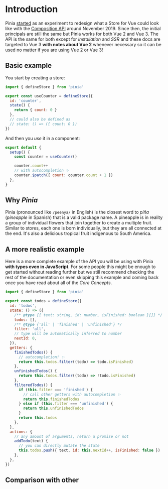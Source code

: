 # Introduction

Pinia [started](https://github.com/posva/pinia/commit/06aeef54e2cad66696063c62829dac74e15fd19e) as an experiment to redesign what a Store for Vue could look like with the [Composition API](https://github.com/vuejs/composition-api) around November 2019. Since then, the initial principals are still the same but Pinia works for both Vue 2 and Vue 3. The API is the same for both except for _installation_ and _SSR_ and these docs are targeted to Vue 3 **with notes about Vue 2** whenever necessary so it can be used no matter if you are using Vue 2 or Vue 3!

## Basic example

You start by creating a store:

```js
import { defineStore } from 'pinia'

export const useCounter = defineStore({
  id: 'counter',
  state() {
    return { count: 0 }
  },
  // could also be defined as
  // state: () => ({ count: 0 })
})
```

And then you _use_ it in a component:

```js
export default {
  setup() {
    const counter = useCounter()

    counter.count++
    // with autocompletion ✨
    counter.$patch({ count: counter.count + 1 })
  },
}
```

<!-- TODO: or if you prefer using the options api, use `mapStores` -->

## Why _Pinia_

Pinia (pronounced like `/peenya/` in English) is the closest word to _piña_ (_pineapple_ in Spanish) that is a valid package name. A pineapple is in reality a group of individual flowers that join together to create a multiple fruit. Similar to stores, each one is born individually, but they are all connected at the end. It's also a delicious tropical fruit indigenous to South America.

## A more realistic example

Here is a more complete example of the API you will be using with Pinia **with types even in JavaScript**. For some people this might be enough to get started without reading further but we still recommend checking the rest of the documentation or even skipping this example and coming back once you have read about all of the _Core Concepts_.

```js
import { defineStore } from 'pinia'

export const todos = defineStore({
  id: 'todos',
  state: () => ({
    /** @type {{ text: string, id: number, isFinished: boolean }[]} */
    todos: [],
    /** @type {'all' | 'finished' | 'unfinished'} */
    filter: 'all',
    // type will be automatically inferred to number
    nextId: 0,
  }),
  getters: {
    finishedTodos() {
      // autocompletion! ✨
      return this.todos.filter((todo) => todo.isFinished)
    },
    unfinishedTodos() {
      return this.todos.filter((todo) => !todo.isFinished)
    },
    filteredTodos() {
      if (this.filter === 'finished') {
        // call other getters with autocompletion ✨
        return this.finishedTodos
      } else if (this.filter === 'unfinished') {
        return this.unfinishedTodos
      }
      return this.todos
    },
  },
  actions: {
    // any amount of arguments, return a promise or not
    addTodo(text) {
      // you can directly mutate the state
      this.todos.push({ text, id: this.nextId++, isFinished: false })
    },
  },
})
```

## Comparison with other
